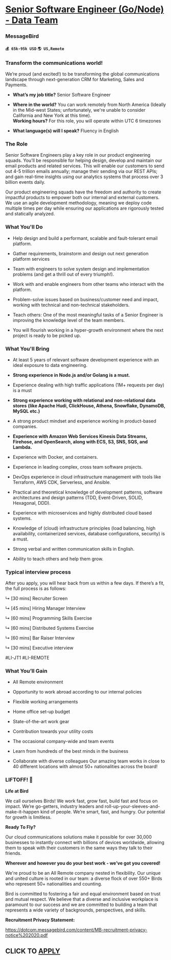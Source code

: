 # [Senior Software Engineer (Go/Node) - Data Team](https://www.remotewlb.com/apply/senior-software-engineer-go-node-data-team-42744)  
### MessageBird  
#### `💰 65k-95k USD` `🌎 US,Remote`  

### **Transform the communications world!**

We’re proud (and excited!) to be transforming the global communications landscape through next-generation CRM for Marketing, Sales and Payments.

  *  **What’s my job title?** Senior Software Engineer 

  * **Where in the world?** You can work remotely from North America (Ideally in the Mid-west States; unfortunately, we're unable to consider California and New York at this time).  
 **Working hours?** For this role, you will operate within UTC 6 timezones

  *  **What language(s) will I speak?** Fluency in English 

### **The Role**

Senior Software Engineers play a key role in our product engineering squads. You’ll be responsible for helping design, develop and maintain our email products and related services. This will enable our customers to send out 4-5 trillion emails annually; manage their sending via our REST APIs; and gain real-time insights using our analytics systems that process over 3 billion events daily.

Our product engineering squads have the freedom and authority to create impactful products to empower both our internal and external customers. We use an agile development methodology, meaning we deploy code multiple times per day while ensuring our applications are rigorously tested and statically analyzed.

###  **What You'll Do**

  * Help design and build a performant, scalable and fault-tolerant email platform.

  * Gather requirements, brainstorm and design out next generation platform services

  * Team with engineers to solve system design and implementation problems (and get a thrill out of every triumph!).

  * Work with and enable engineers from other teams who interact with the platform.

  * Problem-solve issues based on business/customer need and impact, working with technical and non-technical stakeholders.

  * Teach others: One of the most meaningful tasks of a Senior Engineer is improving the knowledge level of the team members.

  * You will flourish working in a hyper-growth environment where the next project is ready to be picked up.

###  **What You'll Bring**

  * At least 5 years of relevant software development experience with an ideal exposure to data engineering.

  *  **Strong experience in Node.js and/or Golang is a must.**

  * Experience dealing with high traffic applications (1M+ requests per day) is a must

  *  **Strong experience working with relational and non-relational data stores** **(like Apache Hudi, ClickHouse, Athena, Snowflake, DynamoDB, MySQL etc.)**

  * A strong product mindset and experience working in product-based companies.

  *  **Experience with Amazon Web Services Kinesis Data Streams, Firehose, and OpenSearch, along with ECS, S3, SNS, SQS, and Lambda.**

  * Experience with Docker, and containers.

  * Experience in leading complex, cross team software projects.

  * DevOps experience in cloud infrastructure management with tools like Terraform, AWS CDK, Serverless, and Ansible.

  * Practical and theoretical knowledge of development patterns, software architectures and design patterns (TDD, Event-Driven, SOLID, Hexagonal, DDD).

  * Experience with microservices and highly distributed cloud based systems.

  * Knowledge of (cloud) infrastructure principles (load balancing, high availability, containerized services, database configurations, security) is a must.

  * Strong verbal and written communication skills in English.

  * Ability to teach others and help them grow.

### Typical interview process

After you apply, you will hear back from us within a few days. If there’s a fit, the full process is as follows:

↳ [30 mins] Recruiter Screen

↳ [45 mins] Hiring Manager Interview

↳ [60 mins] Programming Skills Exercise

↳ [60 mins] Distributed Systems Exercise

↳ [60 mins] Bar Raiser Interview

↳ [30 mins] Executive interview

#LI-JT1 #LI-REMOTE

###  **What You’ll Gain**

  * All Remote environment

  * Opportunity to work abroad according to our internal policies

  * Flexible working arrangements 

  * Home office set-up budget 

  * State-of-the-art work gear

  * Contribution towards your utility costs 

  * The occasional company-wide and team events

  * Learn from hundreds of the best minds in the business

  * Collaborate with diverse colleagues Our amazing team works in close to 40 different locations with almost 50+ nationalities across the board! 

### **LIFTOFF! 🚀**

 **Life at Bird**

We call ourselves Birds! We work fast, grow fast, build fast and focus on impact. We’re go-getters, industry leaders and roll-up-your-sleeves-and-make-it-happen kind of people. We’re smart, fast, and hungry. Our potential for growth is limitless.

 **Ready To Fly?**

Our cloud communications solutions make it possible for over 30,000 businesses to instantly connect with billions of devices worldwide, allowing them to speak with their customers in the same ways they talk to their friends.

 **Wherever and however you do your best work - we’ve got you covered!**

We're proud to be an All Remote company nested in flexibility. Our unique and united culture is rooted in our team: a diverse flock of over 550+ Birds who represent 50+ nationalities and counting.

Bird is committed to fostering a fair and equal environment based on trust and mutual respect. We believe that a diverse and inclusive workplace is paramount to our success and we are committed to building a team that represents a wide variety of backgrounds, perspectives, and skills.

**Recruitment Privacy Statement:**

https://dotcom.messagebird.com/content/MB-recruitment-privacy-notice%202020.pdf

  
## CLICK TO [APPLY](https://www.remotewlb.com/apply/senior-software-engineer-go-node-data-team-42744)

